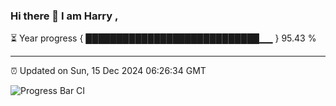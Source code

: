 ### Hi there 👋 I am Harry , 

⏳ Year progress { ████████████████████████████▁▁ } 95.43 %

---

⏰ Updated on Sun, 15 Dec 2024 06:26:34 GMT

![Progress Bar CI](https://github.com/duykhang68/duykhang68/workflows/Progress%20Bar%20CI/badge.svg)
